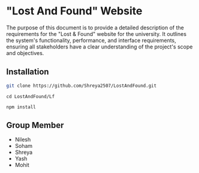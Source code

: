 # "Lost And Found" Website

The purpose of this document is to provide a detailed description of the requirements for the "Lost & Found" website for the university. It outlines the system's functionality, performance, and interface requirements, ensuring all stakeholders have a clear understanding of the project's scope and objectives.

## Installation

```bash
git clone https://github.com/Shreya2507/LostAndFound.git
```
```
cd LostAndFound/Lf
```
```
npm install
```

## Group Member

- Nilesh
- Soham
- Shreya
- Yash
- Mohit
